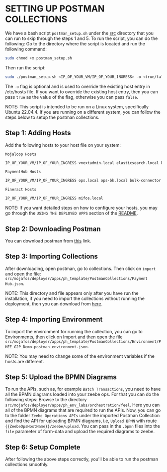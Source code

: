 # SETTING UP POSTMAN COLLECTIONS

We have a bash script `postman_setup.sh` under the [src](../src/) directory that you can run to skip through the steps 1 and 5. 
To run the script, you can do the following:
Go to the directory where the script is located and run the following command:
```bash
sudo chmod +x postman_setup.sh
```
Then run the script:
```bash
sudo ./postman_setup.sh <IP_OF_YOUR_VM/IP_OF_YOUR_INGRESS> -o <true/false>
```

The `-o` flag is optional and is used to override the existing host entry in /etc/hosts file. If you want to override the existing host entry, then you can pass `true` as the value of the flag, otherwise you can pass `false`.

NOTE: This script is intended to be run on a Linux system, specifically Ubuntu 22.04.4. If you are running on a different system, you can follow the steps below to setup the postman collections.

## Step 1: Adding Hosts
Add the following hosts to your host file on your system:

`Mojaloop Hosts`
```bash
IP_OF_YOUR_VM/IP_OF_YOUR_INGRESS vnextadmin.local elasticsearch.local kibana.local mongoexpress.local kafkaconsole.local fspiop.local bluebank.local greenbank.local mifos.local
```

`PaymentHub Hosts`
```bash
IP_OF_YOUR_VM/IP_OF_YOUR_INGRESS ops.local ops-bk.local bulk-connector.local messagegateway.local minio.local ams-mifos.local bill-pay.local channel.local channel-gsma.local crm.local mockpayment.local mojaloop.local identity-mapper.local analytics.local vouchers.local zeebeops.local notifications.local
```

`Fineract Hosts`
```bash
IP_OF_YOUR_VM/IP_OF_YOUR_INGRESS mifos.local
```

NOTE: If you want detailed steps on how to configure your hosts, you may go through the `USING THE DEPLOYED APPS` section of the [README](./README.md).

## Step 2: Downloading Postman
You can download postman from [this](https://www.postman.com/downloads) link.

## Step 3: Importing Collections
After downloading, open postman, go to collections. Then click on `import` and open the file: `src/mojafos/deployer/apps/ph_template/PostmanCollections/Payment Hub.json`.

NOTE: This directory and file appears only after you have run the installation, if you need to import the collections without running the deployment, then you can download from [here](https://raw.githubusercontent.com/openMF/ph-ee-env-template/master/PostmanCollections/Payment%20Hub.json).


## Step 4: Importing Environment
To import the environment for running the collection, you can go to Environments, then click on Import and then open the file `src/mojafos/deployer/apps/ph_template/PostmanCollections/Environment/PHEE_G2P_Demo.postman_environment.json`.

NOTE: You may need to change some of the environment variables if the hosts are different.

## Step 5: Upload the BPMN Diagrams
To run the APIs, such as, for example `Batch Transactions`, you need to have all the BPMN diagrams loaded into your zeebe ops.
For that you can do the following steps:
Browse to the directory `src/mojafos/deployer/apps/ph_env_labs/orchestration/feel`. Here you can all of the BPMN diagrams that are required to run the APIs. 
Now, you can go to the folder `Zeebe Operations APIs` under the imported Postman Collection and find the API for uploading BPMN diagrams, i.e, `Upload BPMN` with route `{{ZeebeOpsHostName}}/zeebe/upload`.
You can pass in the `.bpmn` files into the `file` parameter of form-data and upload the required diagrams to zeebe.

## Step 6: Setup Complete
After following the above steps correctly, you'll be able to run the postman collections smoothly.
